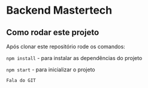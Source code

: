 # Backend Mastertech

## Como rodar este projeto

Após clonar este repositório rode os comandos:

`npm install` - para instalar as dependências do projeto

`npm start` - para inicializar o projeto

`Fala do GIT`
